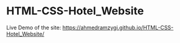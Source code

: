 # HTML-CSS-Hotel_Website
Live Demo of the site: https://ahmedramzygi.github.io/HTML-CSS-Hotel_Website/

